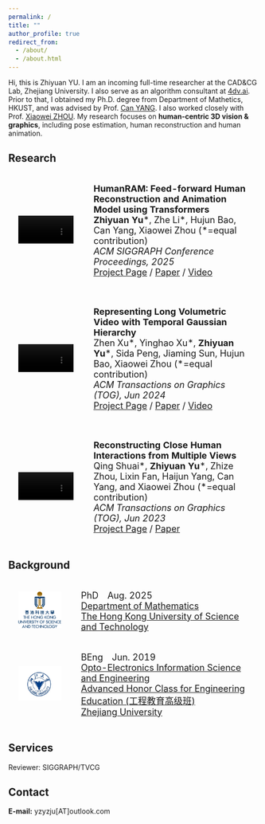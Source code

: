 ```yaml
---
permalink: /
title: ""
author_profile: true
redirect_from: 
  - /about/
  - /about.html
---
```


Hi, this is Zhiyuan YU.
I am an incoming full-time researcher at the CAD&CG Lab, Zhejiang University. I also serve as an algorithm consultant at [4dv.ai](https://www.4dv.ai).
Prior to that, I obtained my Ph.D. degree from Department of Mathetics, HKUST, and was advised by Prof. [Can YANG](https://sites.google.com/site/eeyangc/).
I also worked closely with Prof. [Xiaowei ZHOU](https://xzhou.me). 
My research focuses on **human-centric 3D vision & graphics**, including pose estimation, human reconstruction and human animation.

## Research

<div>
<table style="width:100%;border:none;border-spacing:0px;border-collapse:separate;margin-right:auto;margin-left:auto;font-size: large">
<tr>
<td style="padding:20px;width:30%;vertical-align:middle;border:none" align="center">
<video width="100%" playsinline="" autoplay="autoplay" loop="loop" preload="" muted="">
  <source src="../images/humanram.mp4" type="video/mp4">
</video>
</td>
<td style="padding:20px;width:70%;vertical-align:middle;border: none" align="left">
<b>HumanRAM: Feed-forward Human Reconstruction and Animation Model using Transformers</b><br>
<b>Zhiyuan Yu</b>*, Zhe Li*, Hujun Bao, Can Yang, Xiaowei Zhou (*=equal contribution)<br>
<i>ACM SIGGRAPH Conference Proceedings, 2025</i><br>
<a href="https://zju3dv.github.io/humanram/"><i class="fas fa-fw fa-globe"></i>Project Page</a> /
<a href="https://arxiv.org/pdf/2506.03118"><i class="fas fa-fw fa-file-pdf"></i>Paper</a> /
<a href="https://youtu.be/aNIqDUA53wM"><i class="fas fa-fw fa-video"></i>Video</a>
</td>
</tr>
</table>
</div>

<div>
<table style="width:100%;border:none;border-spacing:0px;border-collapse:separate;margin-right:auto;margin-left:auto;font-size: large">
<tr>
<td style="padding:20px;width:30%;vertical-align:middle;border:none" align="center">
<video width="100%" playsinline="" autoplay="autoplay" loop="loop" preload="" muted="">
  <source src="../images/lvv.mp4" type="video/mp4">
</video>
</td>
<td style="padding:20px;width:70%;vertical-align:middle;border: none" align="left">
<b>Representing Long Volumetric Video with Temporal Gaussian Hierarchy</b><br>
Zhen Xu*, Yinghao Xu*, <b>Zhiyuan Yu</b>*, Sida Peng, Jiaming Sun, Hujun Bao, Xiaowei Zhou (*=equal contribution)<br>
<i>ACM Transactions on Graphics (TOG), Jun 2024</i><br>
<a href="https://zju3dv.github.io/longvolcap/"><i class="fas fa-fw fa-globe"></i>Project Page</a> /
<a href="https://arxiv.org/abs/2412.09608"><i class="fas fa-fw fa-file-pdf"></i>Paper</a> /
<a href="https://youtu.be/y7e0YRNNmXw"><i class="fas fa-fw fa-video"></i>Video</a>
</td>
</tr>
</table>
</div>

<div>
<table style="width:100%;border:none;border-spacing:0px;border-collapse:separate;margin-right:auto;margin-left:auto;font-size: large">
<tr>
<td style="padding:20px;width:30%;vertical-align:middle;border:none" align="center">
<video width="100%" playsinline="" autoplay="autoplay" loop="loop" preload="" muted="">
  <source src="../images/closemocap.mp4" type="video/mp4">
</video>
</td>
<td style="padding:20px;width:70%;vertical-align:middle;border: none" align="left">
<b>Reconstructing Close Human Interactions from Multiple Views</b><br>
Qing Shuai*, <b>Zhiyuan Yu</b>*, Zhize Zhou, Lixin Fan, Haijun Yang, Can Yang, and Xiaowei Zhou (*=equal contribution)<br>
<i>ACM Transactions on Graphics (TOG), Jun 2023</i><br>
<a href="https://github.com/zju3dv/CloseMoCap"><i class="fas fa-fw fa-globe"></i>Project Page</a> /
<a href="https://arxiv.org/abs/2401.16173"><i class="fas fa-fw fa-file-pdf"></i>Paper</a>
</td>
</tr>
</table>
</div>

## Background

<div>
<table style="width:100%;border:none;border-spacing:0px;border-collapse:separate;margin-right:auto;margin-left:auto;font-size: large">
<tr>
<td style="padding:20px;width:25%;vertical-align:middle;border:none" align="center">
<img width="160" src="../images/hkust.png"/> 
</td>
<td style="padding:20px;width:75%;vertical-align:middle;border: none" align="left">
PhD&emsp;Aug. 2025<br>
<a href="https://www.math.hkust.edu.hk/">Department of Mathematics</a><br>
<a href="https://hkust.edu.hk/">The Hong Kong University of Science and Technology</a><br>
</td>
</tr>

<tr>
<td style="padding:20px;width:25%;vertical-align:middle;border:none" align="center">
<img width="160" src="../images/zju.png"/> 
</td>
<td style="padding:20px;width:75%;vertical-align:middle;border: none" align="left">
BEng&emsp;Jun. 2019<br>
<a href="http://opt.zju.edu.cn/">Opto-Electronics Information Science and Engineering
</a><br>
<a href="http://ckc.zju.edu.cn/34924/list.htm">Advanced Honor Class for Engineering Education (工程教育高级班)
</a><br>
<a href="https://www.zju.edu.cn/">Zhejiang University</a><br>
</td>
</tr>
</table>    
</div>

## Services
Reviewer: SIGGRAPH/TVCG

## Contact
<b>E-mail:</b> yzyzju[AT]outlook.com

